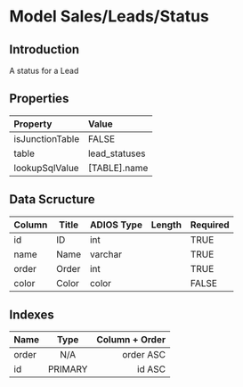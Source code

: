# Model Sales/Leads/Status

## Introduction

A status for a Lead

## Properties

| Property        | Value          |
| :-------------- | :------------- |
| isJunctionTable | FALSE          |
| table           | lead_statuses  |
| lookupSqlValue  | [TABLE].name |

## Data Scructure

| Column | Title | ADIOS Type | Length | Required |
| ------ | ----- | ---------- | ------ | -------- |
| id     | ID    | int        |        | TRUE     |
| name   | Name  | varchar    |        | TRUE     |
| order  | Order | int        |        | TRUE     |
| color  | Color | color      |        | FALSE    |

## Indexes

| Name  |  Type   | Column + Order |
| :---- | :-----: | -------------: |
| order |   N/A   |      order ASC |
| id    | PRIMARY |         id ASC |
